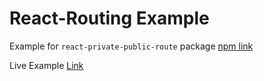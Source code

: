 # React-Routing Example

Example for `react-private-public-route` package [npm link](https://www.npmjs.com/package/react-private-public-route)

Live Example [Link](https://ronaksonigara.github.io/react-private-public-route-example/)
